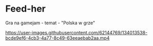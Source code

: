 # Feed-her
Gra na gamejam - temat - "Polska w grze" 

https://user-images.githubusercontent.com/62144769/134013538-bcde9ef6-4cb3-4a77-8c49-63eeaebab2aa.mp4
